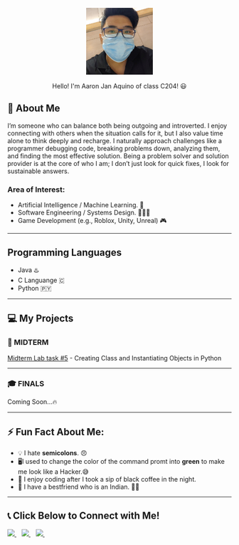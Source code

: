 
<p align="center">
  <img src="https://github.com/Aa-Aquino/7OOP-Activities/blob/main/Pix/Picture%20ko%20na%20naka%20facemask%20dati.jpg?raw=true" height="150"/>
</p>
<p align="center">
Hello! I'm Aaron Jan Aquino of class C204! 😃
  </p>

## 🌟 About Me
I’m someone who can balance both being outgoing and introverted. I enjoy connecting with others when the situation calls for it, but I also value time alone to think deeply and recharge. I naturally approach challenges like a programmer debugging code, breaking problems down, analyzing them, and finding the most effective solution. Being a problem solver and solution provider is at the core of who I am; I don’t just look for quick fixes, I look for sustainable answers.

### Area of Interest:
- Artificial Intelligence / Machine Learning. 🤖
- Software Engineering / Systems Design. 👨🏻‍💻
- Game Development (e.g., Roblox, Unity, Unreal) 🎮

---

## Programming Languages
- Java ♨️
- C Languange 🇨
- Python 🇵🇾

---

## 💻 My Projects  

### 🧪 MIDTERM  
[Midterm Lab task #5](https://github.com/Aa-Aquino/7OOP-Activities/tree/main/Midterm_Labtask/Laboratory_Task%20%235) - Creating Class and Instantiating Objects in Python

---

### 🎓 FINALS  
Coming Soon...🔥  

--- 

## ⚡ Fun Fact About Me:

- 💡 I hate **semicolons**. 😠  
- 🖥️I used to change the color of the command promt into **green** to make me look like a Hacker.😅   
- 🌙 I enjoy coding after I took a sip of black coffee in the night.      
- 🛑 I have a bestfriend who is an Indian. 💁‍♂️ 
    

---

## 📞 Click Below to Connect with Me!   

<p align="left">
  <a href="https://mail.google.com/mail/?view=cm&fs=1&to=aaquino24-0196@cca.edu.ph" target="_blank">
    <img src="https://img.shields.io/badge/Email-D14836?style=for-the-badge&logo=gmail&logoColor=white" height="40"/>
  </a>
  &nbsp;&nbsp;
  <a href="https://www.facebook.com/aaronaquino123/" target="_blank">
    <img src="https://img.shields.io/badge/Facebook-1877F2?style=for-the-badge&logo=facebook&logoColor=white" height="40"/>
  </a>
  &nbsp;&nbsp;
  <a href="https://www.instagram.com/ayay.ron0/" target="_blank">
    <img src="https://img.shields.io/badge/Instagram-E4405F?style=for-the-badge&logo=instagram&logoColor=white" height="40"/>
  </a>
  &nbsp;&nbsp;
</p>

